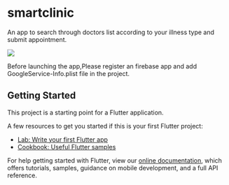 # smartclinic

An app to search through doctors list according to your illness type and submit appointment.


<img src="https://user-images.githubusercontent.com/72483518/119082839-86e5f480-ba1c-11eb-8d2b-c7811d9f92d9.mov">

Before launching the app,Please register an firebase app and add GoogleService-Info.plist file in the project. 

## Getting Started

This project is a starting point for a Flutter application.

A few resources to get you started if this is your first Flutter project:

- [Lab: Write your first Flutter app](https://flutter.dev/docs/get-started/codelab)
- [Cookbook: Useful Flutter samples](https://flutter.dev/docs/cookbook)

For help getting started with Flutter, view our
[online documentation](https://flutter.dev/docs), which offers tutorials,
samples, guidance on mobile development, and a full API reference.
